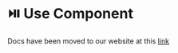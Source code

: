 # ⏯️ Use Component

Docs have been moved to our website at this [link](https://tomatophp.com/en/open-source/filament-media-manager)

